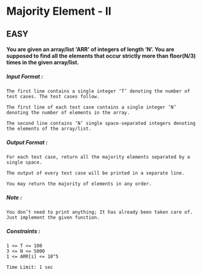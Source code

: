 # Majority Element - II
## EASY
<div _ngcontent-serverapp-c188="" disableselect="" class="description prevent-select ng-star-inserted"><h4 id="you-are-given-an-array-list-39-arr-39-of-integers-of-length-n-you-are-supposed-to-find-all-the-elements-that-occur-strictly-more-than-floor-n-3-times-in-the-given-array-list">You are given an array/list 'ARR' of integers of length ‘N’. You are supposed to find all the elements that occur strictly more than floor(N/3) times in the given array/list.</h4>

<h5 id="input-format">Input Format :</h5>

<pre><code>The first line contains a single integer ‘T’ denoting the number of test cases. The test cases follow.

The first line of each test case contains a single integer ‘N’ denoting the number of elements in the array.

The second line contains ‘N’ single space-separated integers denoting the elements of the array/list.
</code></pre>

<h5 id="output-format">Output Format :</h5>

<pre><code>For each test case, return all the majority elements separated by a single space.

The output of every test case will be printed in a separate line.

You may return the majority of elements in any order.
</code></pre>

<h5 id="note">Note :</h5>

<pre><code>You don’t need to print anything; It has already been taken care of. Just implement the given function.
</code></pre>

<h5 id="constraints">Constraints :</h5>

<pre><code>1 &lt;= T &lt;= 100
3 &lt;= N &lt;= 5000
1 &lt;= ARR[i] &lt;= 10^5

Time Limit: 1 sec
</code></pre>
</div>